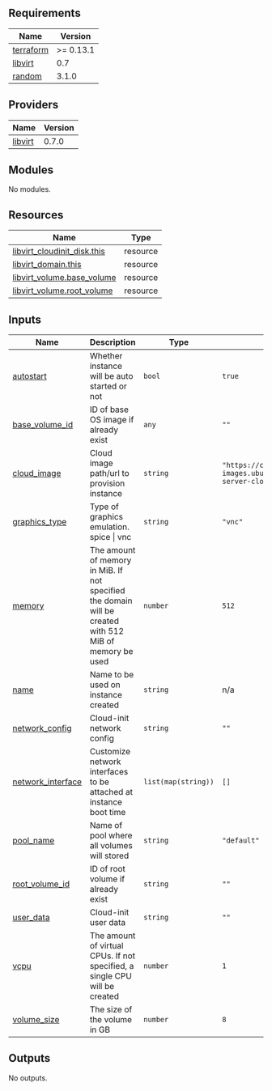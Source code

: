 ## Requirements

| Name | Version |
|------|---------|
| <a name="requirement_terraform"></a> [terraform](#requirement\_terraform) | >= 0.13.1 |
| <a name="requirement_libvirt"></a> [libvirt](#requirement\_libvirt) | 0.7 |
| <a name="requirement_random"></a> [random](#requirement\_random) | 3.1.0 |

## Providers

| Name | Version |
|------|---------|
| <a name="provider_libvirt"></a> [libvirt](#provider\_libvirt) | 0.7.0 |

## Modules

No modules.

## Resources

| Name | Type |
|------|------|
| [libvirt_cloudinit_disk.this](https://registry.terraform.io/providers/dmacvicar/libvirt/0.7/docs/resources/cloudinit_disk) | resource |
| [libvirt_domain.this](https://registry.terraform.io/providers/dmacvicar/libvirt/0.7/docs/resources/domain) | resource |
| [libvirt_volume.base_volume](https://registry.terraform.io/providers/dmacvicar/libvirt/0.7/docs/resources/volume) | resource |
| [libvirt_volume.root_volume](https://registry.terraform.io/providers/dmacvicar/libvirt/0.7/docs/resources/volume) | resource |

## Inputs

| Name | Description | Type | Default | Required |
|------|-------------|------|---------|:--------:|
| <a name="input_autostart"></a> [autostart](#input\_autostart) | Whether instance will be auto started or not | `bool` | `true` | no |
| <a name="input_base_volume_id"></a> [base\_volume\_id](#input\_base\_volume\_id) | ID of base OS image if already exist | `any` | `""` | no |
| <a name="input_cloud_image"></a> [cloud\_image](#input\_cloud\_image) | Cloud image path/url to provision instance | `string` | `"https://cloud-images.ubuntu.com/focal/current/focal-server-cloudimg-amd64.img"` | no |
| <a name="input_graphics_type"></a> [graphics\_type](#input\_graphics\_type) | Type of graphics emulation. spice \| vnc | `string` | `"vnc"` | no |
| <a name="input_memory"></a> [memory](#input\_memory) | The amount of memory in MiB. If not specified the domain will be created with 512 MiB of memory be used | `number` | `512` | no |
| <a name="input_name"></a> [name](#input\_name) | Name to be used on instance created | `string` | n/a | yes |
| <a name="input_network_config"></a> [network\_config](#input\_network\_config) | Cloud-init network config | `string` | `""` | no |
| <a name="input_network_interface"></a> [network\_interface](#input\_network\_interface) | Customize network interfaces to be attached at instance boot time | `list(map(string))` | `[]` | no |
| <a name="input_pool_name"></a> [pool\_name](#input\_pool\_name) | Name of pool where all volumes will stored | `string` | `"default"` | no |
| <a name="input_root_volume_id"></a> [root\_volume\_id](#input\_root\_volume\_id) | ID of root volume if already exist | `string` | `""` | no |
| <a name="input_user_data"></a> [user\_data](#input\_user\_data) | Cloud-init user data | `string` | `""` | no |
| <a name="input_vcpu"></a> [vcpu](#input\_vcpu) | The amount of virtual CPUs. If not specified, a single CPU will be created | `number` | `1` | no |
| <a name="input_volume_size"></a> [volume\_size](#input\_volume\_size) | The size of the volume in GB | `number` | `8` | no |

## Outputs

No outputs.
